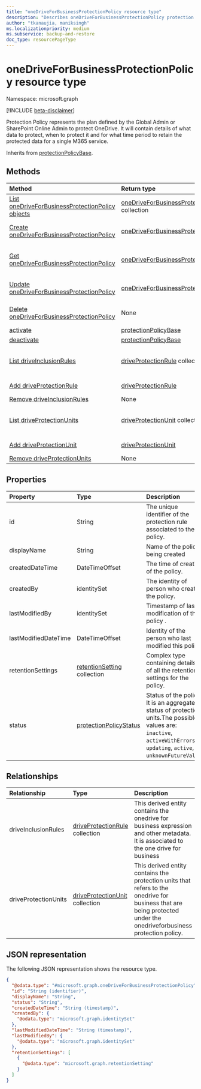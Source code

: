 ```yaml
---
title: "oneDriveForBusinessProtectionPolicy resource type"
description: "Describes oneDriveForBusinessProtectionPolicy protection policy and it's properties"
author: "tkanaujia, maniksingh"
ms.localizationpriority: medium
ms.subservice: backup-and-restore
doc_type: resourcePageType
---
```


# oneDriveForBusinessProtectionPolicy resource type

Namespace: microsoft.graph

[!INCLUDE [beta-disclaimer](../../includes/beta-disclaimer.md)]

Protection Policy represents the plan defined by the Global Admin or SharePoint Online Admin to protect OneDrive. It will contain details of what data to protect, when to protect it and for what time period to retain the protected data for a single M365 service.


Inherits from [protectionPolicyBase](../resources/protectionpolicybase.md).

## Methods
|Method|Return type|Description|
|:---|:---|:---|
|[List oneDriveForBusinessProtectionPolicy objects](../api/backuprestoreroot-list-onedriveforbusinessprotectionpolicies.md)|[oneDriveForBusinessProtectionPolicy](../resources/onedriveforbusinessprotectionpolicy.md) collection|Get a list of the [oneDriveForBusinessProtectionPolicy](../resources/onedriveforbusinessprotectionpolicy.md) objects and their properties.|
|[Create oneDriveForBusinessProtectionPolicy](../api/backuprestoreroot-post-onedriveforbusinessprotectionpolicies.md)|[oneDriveForBusinessProtectionPolicy](../resources/onedriveforbusinessprotectionpolicy.md)|Create a new [oneDriveForBusinessProtectionPolicy](../resources/onedriveforbusinessprotectionpolicy.md) object.|
|[Get oneDriveForBusinessProtectionPolicy](../api/onedriveforbusinessprotectionpolicy-get.md)|[oneDriveForBusinessProtectionPolicy](../resources/onedriveforbusinessprotectionpolicy.md)|Read the properties and relationships of an [oneDriveForBusinessProtectionPolicy](../resources/onedriveforbusinessprotectionpolicy.md) object.|
|[Update oneDriveForBusinessProtectionPolicy](../api/onedriveforbusinessprotectionpolicy-update.md)|[oneDriveForBusinessProtectionPolicy](../resources/onedriveforbusinessprotectionpolicy.md)|Update the properties of an [oneDriveForBusinessProtectionPolicy](../resources/onedriveforbusinessprotectionpolicy.md) object.|
|[Delete oneDriveForBusinessProtectionPolicy](../api/backuprestoreroot-delete-onedriveforbusinessprotectionpolicies.md)|None|Delete an [oneDriveForBusinessProtectionPolicy](../resources/onedriveforbusinessprotectionpolicy.md) object.|
|[activate](../api/onedriveforbusinessprotectionpolicy-activate.md)|[protectionPolicyBase](../resources/protectionpolicybase.md)|**TODO: Add Description**|
|[deactivate](../api/onedriveforbusinessprotectionpolicy-deactivate.md)|[protectionPolicyBase](../resources/protectionpolicybase.md)|**TODO: Add Description**|
|[List driveInclusionRules](../api/onedriveforbusinessprotectionpolicy-list-driveinclusionrules.md)|[driveProtectionRule](../resources/driveprotectionrule.md) collection|Get the driveProtectionRule resources from the driveInclusionRules navigation property.|
|[Add driveProtectionRule](../api/onedriveforbusinessprotectionpolicy-post-driveinclusionrules.md)|[driveProtectionRule](../resources/driveprotectionrule.md)|Add driveInclusionRules by posting to the driveInclusionRules collection.|
|[Remove driveInclusionRules](../api/onedriveforbusinessprotectionpolicy-delete-driveinclusionrules.md)|None|Remove a [driveProtectionRule](../resources/driveprotectionrule.md) object.|
|[List driveProtectionUnits](../api/onedriveforbusinessprotectionpolicy-list-driveprotectionunits.md)|[driveProtectionUnit](../resources/driveprotectionunit.md) collection|Get the driveProtectionUnit resources from the driveProtectionUnits navigation property.|
|[Add driveProtectionUnit](../api/onedriveforbusinessprotectionpolicy-post-driveprotectionunits.md)|[driveProtectionUnit](../resources/driveprotectionunit.md)|Add driveProtectionUnits by posting to the driveProtectionUnits collection.|
|[Remove driveProtectionUnits](../api/onedriveforbusinessprotectionpolicy-delete-driveprotectionunits.md)|None|Remove a [driveProtectionUnit](../resources/driveprotectionunit.md) object.|

## Properties
|Property|Type|Description|
|:---|:---|:---|
|id|String|The unique identifier of the protection rule associated to the policy.|
|displayName|String|Name of the policy being created|
|createdDateTime|DateTimeOffset|The time of creation of the policy.|
|createdBy|identitySet|The identity of person who created the policy.|
|lastModifiedBy|identitySet|Timestamp of last modification of this policy .|
|lastModifiedDateTime|DateTimeOffset|Identity of the person who last modified this policy.|
|retentionSettings|[retentionSetting](../resources/retentionsetting.md) collection|Complex type containing details of all the retention settings for the policy.|
|status|[protectionPolicyStatus](../resources/onedriveforbusinessprotectionpolicy.md#protectionpolicybase-resource-type)|Status of the policy. It is an aggregated status of protection units.The possible values are: `inactive`, `activeWithErrors`, `updating`, `active`, `unknownFutureValue`.|

## Relationships
|Relationship|Type|Description|
|:---|:---|:---|
|driveInclusionRules|[driveProtectionRule](../resources/driveprotectionrule.md) collection|This derived entity contains the onedrive for business expression and other metadata. It is associated to the one drive for business|
|driveProtectionUnits|[driveProtectionUnit](../resources/driveprotectionunit.md) collection|This derived entity contains the protection units that refers to the onedrive for business that are being protected under the onedriveforbusiness protection policy.|

## JSON representation
The following JSON representation shows the resource type.
<!-- {
  "blockType": "resource",
  "keyProperty": "id",
  "@odata.type": "microsoft.graph.oneDriveForBusinessProtectionPolicy",
  "baseType": "microsoft.backupRestore.protectionPolicyBase",
  "openType": false
}
-->
``` json
{
  "@odata.type": "#microsoft.graph.oneDriveForBusinessProtectionPolicy",
  "id": "String (identifier)",
  "displayName": "String",
  "status": "String",
  "createdDateTime": "String (timestamp)",
  "createdBy": {
    "@odata.type": "microsoft.graph.identitySet"
  },
  "lastModifiedDateTime": "String (timestamp)",
  "lastModifiedBy": {
    "@odata.type": "microsoft.graph.identitySet"
  },
  "retentionSettings": [
    {
      "@odata.type": "microsoft.graph.retentionSetting"
    }
  ]
}
```

